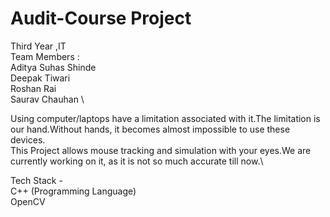 # Audit-Course Project
Third Year ,IT \
Team Members : \
Aditya Suhas Shinde \
Deepak Tiwari \
Roshan Rai \
Saurav Chauhan \

Using computer/laptops have a limitation associated with it.The limitation is our hand.Without hands, it becomes almost impossible to use these devices.\
This Project allows mouse tracking and simulation with your eyes.We are currently working on it, as it is not so much accurate till now.\

Tech Stack -\
C++ (Programming Language) \
OpenCV
